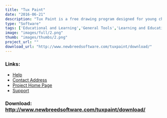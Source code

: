```yaml
---
title: "Tux Paint"
date: "2016-06-21"
description: "Tux Paint is a free drawing program designed for young children (kids ages 3 and up). It has a simple, easy-to-use interface, fun sound effects, and an encouraging cartoon mascot who helps guide children as they use the program. It provides a blank canvas and a variety of drawing tools to help your child be creative."
type: "Software"
tags: ['Educational and Learning','General Tools','Learning and Education','General Tools' ]
image: "images/full/2.png"
thumb: "images/thumbs/2.png"
project_url: ""
download_url: "http://www.newbreedsoftware.com/tuxpaint/download/"
---
```



### Links:
- <a href="http://www.newbreedsoftware.com/tuxpaint/docs/">Help</a>
- <a href="mailto:bill@newbreedsoftware.com">Contact Address</a>
- <a href="http://www.newbreedsoftware.com/tuxpaint/contact/">Project Home Page</a>
- <a href="http://lists.sourceforge.net/lists/listinfo/tuxpaint-users">Support</a>

### Download: http://www.newbreedsoftware.com/tuxpaint/download/ 